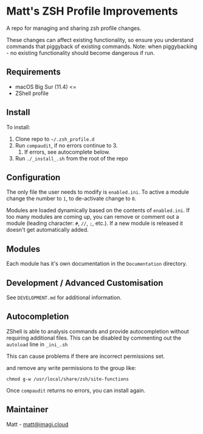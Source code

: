 # Matt's ZSH Profile Improvements
A repo for managing and sharing zsh profile changes.

These changes can affect existing functionality, so ensure you understand commands that piggyback of existing commands. Note: when piggybacking - no existing functionality should become dangerous if run.

## Requirements
- macOS Big Sur (11.4) <=
- ZShell profile


## Install
To install:
1. Clone repo to `~/.zsh_profile.d`
2. Run `compaudit`, if no errors continue to 3.
   1. If errors, see autocomplete below.
3. Run `./_install_.sh` from the root of the repo


## Configuration
The only file the user needs to modify is `enabled.ini`.
To active a module change the number to `1`, to de-activate change to `0`.

Modules are loaded dynamically based on the contents of `enabled.ini`.
If too many modules are coming up, you can remove or comment out a module (leading character: `#`, `//`, `;`, etc.).
If a new module is released it doesn't get automatically added.


## Modules
Each module has it's own documentation in the `Documentation` directory.


## Development / Advanced Customisation
See `DEVELOPMENT.md` for additional information.


## Autocompletion
ZShell is able to analysis commands and provide autocompletion without requiring additional files.
This can be disabled by commenting out the `autoload` line in `_ini_.sh`

This can cause problems if there are incorrect permissions set.

 and remove any write permissions to the group like:

    chmod g-w /usr/local/share/zsh/site-functions

Once `compaudit` returns no errors, you can install again.


## Maintainer
Matt - matt@imagi.cloud
